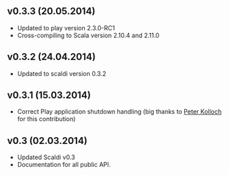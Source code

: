 ## v0.3.3 (20.05.2014)

* Updated to play version 2.3.0-RC1
* Cross-compiling to Scala version 2.10.4 and 2.11.0

## v0.3.2 (24.04.2014)

* Updated to scaldi version 0.3.2

## v0.3.1 (15.03.2014)

* Correct Play application shutdown handling (big thanks to [Peter Kolloch](https://github.com/kolloch) for this contribution)

## v0.3 (02.03.2014)

* Updated Scaldi v0.3
* Documentation for all public API.

